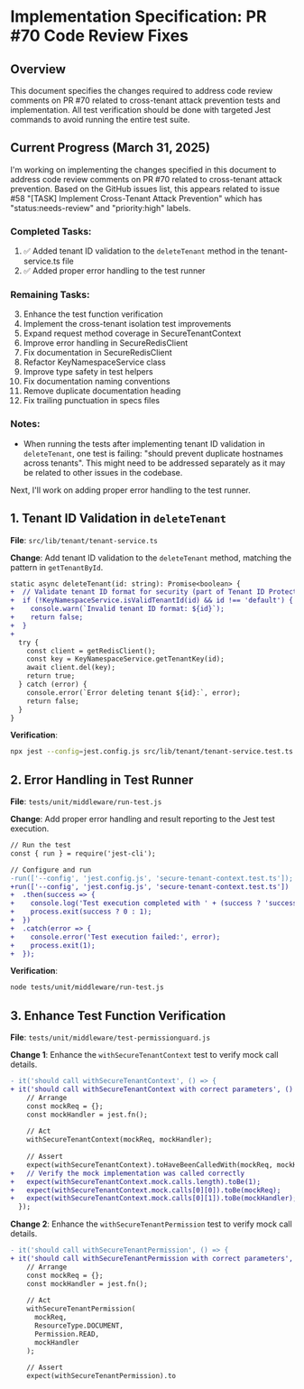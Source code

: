# Implementation Specification: PR #70 Code Review Fixes

## Overview
This document specifies the changes required to address code review comments on PR #70 related to cross-tenant attack prevention tests and implementation. All test verification should be done with targeted Jest commands to avoid running the entire test suite.

## Current Progress (March 31, 2025)

I'm working on implementing the changes specified in this document to address code review comments on PR #70 related to cross-tenant attack prevention. Based on the GitHub issues list, this appears related to issue #58 "[TASK] Implement Cross-Tenant Attack Prevention" which has "status:needs-review" and "priority:high" labels.

### Completed Tasks:
1. ✅ Added tenant ID validation to the `deleteTenant` method in the tenant-service.ts file
2. ✅ Added proper error handling to the test runner

### Remaining Tasks:
3. Enhance the test function verification
4. Implement the cross-tenant isolation test improvements
5. Expand request method coverage in SecureTenantContext
6. Improve error handling in SecureRedisClient
7. Fix documentation in SecureRedisClient
8. Refactor KeyNamespaceService class
9. Improve type safety in test helpers
10. Fix documentation naming conventions
11. Remove duplicate documentation heading
12. Fix trailing punctuation in specs files

### Notes:
- When running the tests after implementing tenant ID validation in `deleteTenant`, one test is failing: "should prevent duplicate hostnames across tenants". This might need to be addressed separately as it may be related to other issues in the codebase.

Next, I'll work on adding proper error handling to the test runner.

## 1. Tenant ID Validation in `deleteTenant`

**File**: `src/lib/tenant/tenant-service.ts`

**Change**: Add tenant ID validation to the `deleteTenant` method, matching the pattern in `getTenantById`.

```diff
static async deleteTenant(id: string): Promise<boolean> {
+  // Validate tenant ID format for security (part of Tenant ID Protection)
+  if (!KeyNamespaceService.isValidTenantId(id) && id !== 'default') {
+    console.warn(`Invalid tenant ID format: ${id}`);
+    return false;
+  }
+
  try {
    const client = getRedisClient();
    const key = KeyNamespaceService.getTenantKey(id);
    await client.del(key);
    return true;
  } catch (error) {
    console.error(`Error deleting tenant ${id}:`, error);
    return false;
  }
}
```

**Verification**:
```bash
npx jest --config=jest.config.js src/lib/tenant/tenant-service.test.ts
```

## 2. Error Handling in Test Runner

**File**: `tests/unit/middleware/run-test.js`

**Change**: Add proper error handling and result reporting to the Jest test execution.

```diff
// Run the test
const { run } = require('jest-cli');

// Configure and run
-run(['--config', 'jest.config.js', 'secure-tenant-context.test.ts']);
+run(['--config', 'jest.config.js', 'secure-tenant-context.test.ts'])
+  .then(success => {
+    console.log('Test execution completed with ' + (success ? 'success' : 'failure'));
+    process.exit(success ? 0 : 1);
+  })
+  .catch(error => {
+    console.error('Test execution failed:', error);
+    process.exit(1);
+  });
```

**Verification**:
```bash
node tests/unit/middleware/run-test.js
```

## 3. Enhance Test Function Verification

**File**: `tests/unit/middleware/test-permissionguard.js`

**Change 1**: Enhance the `withSecureTenantContext` test to verify mock call details.

```diff
- it('should call withSecureTenantContext', () => {
+ it('should call withSecureTenantContext with correct parameters', () => {
    // Arrange
    const mockReq = {};
    const mockHandler = jest.fn();
    
    // Act
    withSecureTenantContext(mockReq, mockHandler);
    
    // Assert
    expect(withSecureTenantContext).toHaveBeenCalledWith(mockReq, mockHandler);
+   // Verify the mock implementation was called correctly
+   expect(withSecureTenantContext.mock.calls.length).toBe(1);
+   expect(withSecureTenantContext.mock.calls[0][0]).toBe(mockReq);
+   expect(withSecureTenantContext.mock.calls[0][1]).toBe(mockHandler);
  });
```

**Change 2**: Enhance the `withSecureTenantPermission` test to verify mock call details.

```diff
- it('should call withSecureTenantPermission', () => {
+ it('should call withSecureTenantPermission with correct parameters', () => {
    // Arrange
    const mockReq = {};
    const mockHandler = jest.fn();
    
    // Act
    withSecureTenantPermission(
      mockReq,
      ResourceType.DOCUMENT,
      Permission.READ,
      mockHandler
    );
    
    // Assert
    expect(withSecureTenantPermission).to